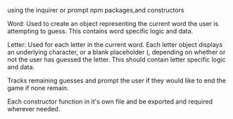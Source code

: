 using the inquirer or prompt npm packages,and constructors

Word: Used to create an object representing the current word the user is attempting to guess. This contains word specific logic and data.

Letter: Used for each letter in the current word. Each letter object displays an underlying character, or a blank placeholder (, depending on whether or not the user has guessed the letter. This should contain letter specific logic and data.

Tracks remaining guesses and prompt the user if they would like to end the game if none remain.

Each constructor function  in it's own file and be exported and required wherever needed.

